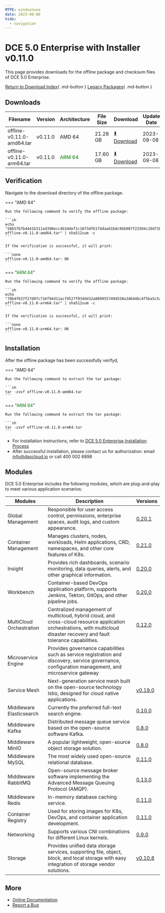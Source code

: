 ```yaml
---
MTPE: windsonsea
date: 2023-09-08
hide:
  - navigation
---
```


# DCE 5.0 Enterprise with Installer v0.11.0

This page provides downloads for the offline package and checksum files of DCE 5.0 Enterprise.

[Return to Download Index](../index.md#download-enterprise-package){ .md-button }
[Legacy Packages](./dce5-installer-history.md){ .md-button }

## Downloads

| Filename | Version | Architecture | File Size | Download | Update Date |
| -------- | ------- | ------------ | --------- | -------- | ----------- |
| offline-v0.11.0-amd64.tar | v0.11.0 | AMD 64 | 21.28 GB | [:arrow_down: Download](https://qiniu-download-public.daocloud.io/DaoCloud_Enterprise/dce5/offline-v0.11.0-amd64.tar) | 2023-09-08 |
| offline-v0.11.0-arm64.tar | v0.11.0 | <font color="green">ARM 64</font> | 17.60 GB | [:arrow_down: Download](https://qiniu-download-public.daocloud.io/DaoCloud_Enterprise/dce5/offline-v0.11.0-arm64.tar) | 2023-09-08 |

## Verification

Navigate to the download directory of the offline package.

=== "AMD 64"

    Run the following command to verify the offline package:

    ```sh
    echo "58b57b7b4441b311ad390ecc4b34def1c18f3df61f4daa61bdc9bb987f22504c10d71bdd24e39996d566cc9965cdd7ba26dbc3d71bfbe982b82b17aa20ff0751  offline-v0.11.0-amd64.tar" | sha512sum -c
    ```

    If the verification is successful, it will print:

    ```none
    offline-v0.11.0-amd64.tar: OK
    ```

=== "<font color="green">ARM 64</font>"

    Run the following command to verify the offline package:

    ```sh
    echo "70b4f637f27d97c716f94d11acf9527f03ddd32a8899557494550a3d644bc4f5ba5c5a6b89bac9023b0a4da88c38a4b3e3ba9d3320bc7eeff483921f31d546cf  offline-v0.11.0-arm64.tar" | sha512sum -c
    ```

    If the verification is successful, it will print:

    ```none
    offline-v0.11.0-arm64.tar: OK
    ```

## Installation

After the offline package has been successfully verifyd,

=== "AMD 64"

    Run the following command to extract the tar package:

    ```sh
    tar -zxvf offline-v0.11.0-amd64.tar
    ```

=== "<font color="green">ARM 64</font>"

    Run the following command to extract the tar package:

    ```sh
    tar -zxvf offline-v0.11.0-arm64.tar
    ```

- For installation instructions, refer to [DCE 5.0 Enterprise Installation Process](../../install/commercial/start-install.md)
- After successful installation, please contact us for authorization: email info@daocloud.io or call 400 002 6898

## Modules

DCE 5.0 Enterprise includes the following modules,
which are plug-and-play to meet various application scenarios:

| Modules | Description | Versions |
| ------- | ----------- | -------- |
| Global Management | Responsible for user access control, permissions, enterprise spaces, audit logs, and custom appearance. | [0.20.1](../../ghippo/intro/release-notes.md#v0201) |
| Container Management | Manages clusters, nodes, workloads, Helm applications, CRD, namespaces, and other core features of K8s. | [0.21.0](../../kpanda/intro/release-notes.md#v0210) |
| Insight | Provides rich dashboards, scenario monitoring, data queries, alerts, and other graphical information. | [0.20.0](../../insight/intro/releasenote.md#v0200) |
| Workbench | Container-based DevOps application platform, supports Jenkins, Tekton, GitOps, and other pipeline jobs. | [0.20.0](../../amamba/intro/release-notes.md#v0200) |
| MultiCloud Orchestration | Centralized management of multicloud, hybrid cloud, and cross-cloud resource application orchestrations, with multicloud disaster recovery and fault tolerance capabilities. | [0.12.0](../../kairship/intro/release-notes.md#v0120) |
| Microservice Engine | Provides governance capabilities such as service registration and discovery, service governance, configuration management, and microservice gateway |
| Service Mesh | Next-generation service mesh built on the open-source technology Istio, designed for cloud native applications. | [v0.19.0](../../mspider/intro/release-notes.md#v0190) |
| Middleware Elasticsearch | Currently the preferred full-text search engine. | [0.10.0](../../middleware/elasticsearch/release-notes.md#v0100) |
| Middleware Kafka | Distributed message queue service based on the open-source software Kafka. | [0.8.0](../../middleware/kafka/release-notes.md#v080) |
| Middleware MinIO | A popular lightweight, open-source object storage solution. | [0.8.0](../../middleware/minio/release-notes.md#v080) |
| Middleware MySQL | The most widely used open-source relational database. | [0.11.0](../../middleware/mysql/release-notes.md#v0110) |
| Middleware RabbitMQ | Open-source message broker software implementing the Advanced Message Queuing Protocol (AMQP). | [0.13.0](../../middleware/rabbitmq/release-notes.md#v0130) |
| Middleware Redis | In-memory database caching service. | [0.11.0](../../middleware/redis/release-notes.md#v0110) |
| Container Registry | Used for storing images for K8s, DevOps, and container application development. | [0.11.0](../../kangaroo/intro/release-notes.md#v0110) |
| Networking | Supports various CNI combinations for different Linux kernels. | [0.9.0](../../network/intro/releasenotes.md#v090) |
| Storage | Provides unified data storage services, supporting file, object, block, and local storage with easy integration of storage vendor solutions. | [v0.10.8](../../storage/hwameistor/releasenotes.md#v0110) |

## More

- [Online Documentation](../../dce/index.md)
- [Report a Bug](https://github.com/DaoCloud/DaoCloud-docs/issues)

